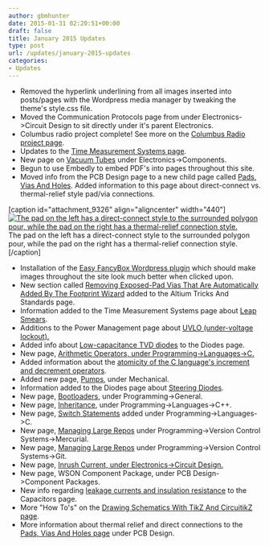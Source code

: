 ```yaml
---
author: gbmhunter
date: 2015-01-31 02:20:51+00:00
draft: false
title: January 2015 Updates
type: post
url: /updates/january-2015-updates
categories:
- Updates
---
```



  * Removed the hyperlink underlining from all images inserted into posts/pages with the Wordpress media manager by tweaking the theme's style.css file.
  * Moved the Communication Protocols page from under Electronics->Circuit Design to sit directly under it's parent Electronics.
  * Columbus radio project complete! See more on the [Columbus Radio project page](http://blog.mbedded.ninja/electronics/projects/columbus-radio).
  * Updates to the [Time Measurement Systems page](http://blog.mbedded.ninja/programming/general/time-measurement-systems).
  * New page on [Vacuum Tubes](http://blog.mbedded.ninja/electronics/components/vacuum-tubes) under Electronics->Components.
  * Begun to use Embedly to embed PDF's into pages throughout this site.
  * Moved info from the PCB Design page to a new child page called [Pads, Vias And Holes](http://blog.mbedded.ninja/pcb-design/pads-vias-holes). Added information to this page about direct-connect vs. thermal-relief style pad/via connections.  
  

[caption id="attachment_9326" align="aligncenter" width="440"][![The pad on the left has a direct-connect style to the surrounded polygon pour, while the pad on the right has a thermal-relief connection style.](/images/2015/01/pads-with-direct-connect-and-thermal-relief.png)
](/images/2015/01/pads-with-direct-connect-and-thermal-relief.png) The pad on the left has a direct-connect style to the surrounded polygon pour, while the pad on the right has a thermal-relief connection style.[/caption]
  
  

  * Installation of the [Easy FancyBox Wordpress plugin](https://wordpress.org/plugins/easy-fancybox/) which should make images throughout the site look much better when clicked upon.
  * New section called [Removing Exposed-Pad Vias That Are Automatically Added By The Footprint Wizard](http://blog.mbedded.ninja/electronics/general/altium/altium-tricks-and-standards#removing-exposed-pad-vias-automatically-added-by-the-footprint-wizard) added to the Altium Tricks And Standards page.
  * Information added to the Time Measurement Systems page about [Leap Smears](http://blog.mbedded.ninja/programming/general/time-measurement-systems#leap-smears).
  * Additions to the Power Management page about [UVLO (under-voltage lockout).](http://blog.mbedded.ninja/electronics/circuit-design/power-management#uvlo-under-voltage-lockout)
  * Added info about [Low-capacitance TVD diodes](http://blog.mbedded.ninja/electronics/components/diodes#low-capacitance) to the Diodes page.
  * New page, [Arithmetic Operators, under Programming->Languages->C.](http://blog.mbedded.ninja/programming/languages/c/arithmetic-operators)
  * Added information about the [atomicity of the C language's increment and decrement operators](http://blog.mbedded.ninja/programming/languages/c/arithmetic-operators#atomicity).
  * Added new page, [Pumps](http://blog.mbedded.ninja/mechanical/pumps), under Mechanical.
  * Information added to the Diodes page about [Steering Diodes](http://blog.mbedded.ninja/electronics/components/diodes#steering-diodes).
  * New page, [Bootloaders](http://blog.mbedded.ninja/programming/general/bootloaders), under Programming->General.
  * New page, [Inheritance](http://blog.mbedded.ninja/programming/languages/c-plus-plus/inheritance), under Programming->Languages->C++.
  * New page, [Switch Statements](http://blog.mbedded.ninja/programming/languages/c/switch-statements) added under Programming->Languages->C.
  * New page, [Managing Large Repos](http://blog.mbedded.ninja/programming/version-control-systems/mercurial/managing-large-repos) under Programming->Version Control Systems->Mercurial.
  * New page, [Managing Large Repos](http://blog.mbedded.ninja/programming/version-control-systems/git/managing-large-repos) under Programming->Version Control Systems->Git.
  * New page, [Inrush Current, under Electronics->Circuit Design.](http://blog.mbedded.ninja/electronics/circuit-design/inrush-current)
  * New page, WSON Component Package, under PCB Design->Component Packages.
  * New info regarding [leakage currents and insulation resistance](http://blog.mbedded.ninja/electronics/components/capacitors#leakage-currents) to the  
Capacitors page.
  * More "How To's" on the [Drawing Schematics With TikZ And CircuitikZ page](http://blog.mbedded.ninja/programming/languages/tex/drawing-schematics-with-tikz-and-circuitikz).
  * More information about thermal relief and direct connections to the [Pads, Vias And Holes page](http://blog.mbedded.ninja/pcb-design/pads-vias-holes#direct-connect-vs-thermal-relief) under PCB Design.

